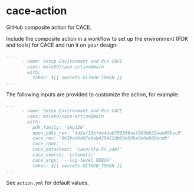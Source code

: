 # cace-action

GitHub composite action for CACE.

Include the composite action in a workflow to set up the environment (PDK and tools) for CACE and run it on your design:

```yaml
...
      - name: Setup Environment and Run CACE
        uses: mole99/cace-action@main
        with:
          token: ${{ secrets.GITHUB_TOKEN }}
...
```

The following inputs are provided to customize the action, for example:

```yaml
...
      - name: Setup Environment and Run CACE
        uses: mole99/cace-action@main
        with:
          pdk_family: 'sky130'
          open_pdks_rev: '4d5af10bfee4dab799566aaf903bb22aee69bac9'
          cace_rev: '863badbdd7a0ab420421db09e59ba0e0e988ecdb'
          cace_root: '.'
          cace_datasheet: 'cace/ota-5t.yaml'
          cace_source: 'schematic'
          cace_args: '--log-level DEBUG'
          token: ${{ secrets.GITHUB_TOKEN }}
...
```

See `action.yml` for default values.
